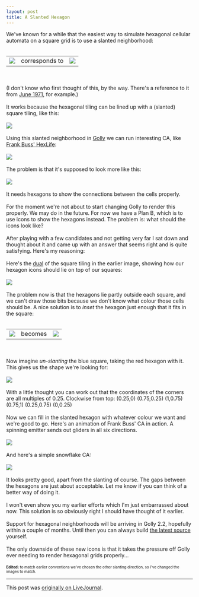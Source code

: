 ```yaml
---
layout: post
title: A Slanted Hexagon
---
```


<div class="entry-item s2-entrytext">We've known for a while that the easiest way to simulate hexagonal cellular automata on a square grid is to use a slanted neighborhood:<br/><br/><table><tr><td><a href="http://picasaweb.google.com/lh/photo/Is7-NBphpIq1ycrWg6dglw?feat=embedwebsite" rel="nofollow"><img src="http://lh6.ggpht.com/_L3XQL9bgmnM/TBJniHbr1sI/AAAAAAAADh8/5Q5rL1ICF9o/s800/square_grid_colored.png"/></a></td><td>corresponds to</td><td><a href="http://picasaweb.google.com/lh/photo/FZpSaYEtxSmmnyEs6XFcVw?feat=embedwebsite" rel="nofollow"><img src="http://lh3.ggpht.com/_L3XQL9bgmnM/TBJnL3tJpkI/AAAAAAAADhY/mAd4NTdq_Hc/s800/hex_grid_colored.png"/></a></td></tr></table><br/><br/>(I don't know who first thought of this, by the way. There's a reference to it from <a href="http://www.conwaylife.com/wiki/index.php?title=Lifeline_Volume_2" rel="nofollow">June 1971</a>, for example.)<br/><br/>It works because the hexagonal tiling can be lined up with a (slanted) square tiling, like this:<br/><br/><a href="http://picasaweb.google.com/lh/photo/ayLQXv4ASc06yUPn9wAMtQ?feat=embedwebsite" rel="nofollow"><img src="http://lh4.ggpht.com/_L3XQL9bgmnM/TBJnbCZtM6I/AAAAAAAADhc/xWkEZT_kE74/s144/hex_grid_overlaid.png"/></a><br/><br/>Using this slanted neighborhood in <a href="http://golly.sourceforge.net" rel="nofollow">Golly</a> we can run interesting CA, like <a href="http://www.frank-buss.de/automaton/hexautomaton.html" rel="nofollow">Frank Buss' HexLife</a>:<br/><br/><a href="http://picasaweb.google.com/lh/photo/56QkFpm9pjskC-mQ27z8OQ?feat=embedwebsite" rel="nofollow"><img src="http://lh3.ggpht.com/_L3XQL9bgmnM/TBJnhk0aqmI/AAAAAAAADh0/lnFo8frxch0/s144/hexBuss_squares.png"/></a><br/><br/>The problem is that it's supposed to look more like this:<br/><br/><a href="http://www.frank-buss.de/automaton/emitter.gif" rel="nofollow"><img src="http://lh4.ggpht.com/_L3XQL9bgmnM/TBJqk0rWfjI/AAAAAAAADi0/F6uu7fIC8ag/s144/emitter.gif"/></a><br/><br/>It needs hexagons to show the connections between the cells properly.<br/><br/>For the moment we're not about to start changing Golly to render this properly. We may do in the future. For now we have a Plan B, which is to use icons to show the hexagons instead. The problem is: what should the icons look like? <br/><br/>After playing with a few candidates and not getting very far I sat down and thought about it and came up with an answer that seems right and is quite satisfying. Here's my reasoning:<br/><br/>Here's the <a href="http://en.wikipedia.org/wiki/List_of_uniform_tilings" rel="nofollow">dual</a> of the square tiling in the earlier image, showing how our hexagon icons should lie on top of our squares:<br/><br/><a href="http://picasaweb.google.com/lh/photo/PMw3lJq068I234drDwN3Mw?feat=embedwebsite" rel="nofollow"><img src="http://lh5.ggpht.com/_L3XQL9bgmnM/TBJnbQGVhpI/AAAAAAAADho/gc24_FrWBJE/s144/hex_grid_overlaid_dual.png"/></a><br/><br/>The problem now is that the hexagons lie partly outside each square, and we can't draw those bits because we don't know what colour those cells should be. A nice solution is to <i>inset</i> the hexagon just enough that it fits in the square:<br/><br/><table><tr><td><a href="http://picasaweb.google.com/lh/photo/sA-uNDuEaQf_-9i3xtSwXA?feat=embedwebsite" rel="nofollow"><img src="http://lh3.ggpht.com/_L3XQL9bgmnM/TBJnbZrf3QI/AAAAAAAADhk/NoqBuFSwBEc/s800/hex_grid_overlaid_dua_trimmedl.png"/></a></td><td>becomes</td><td><a href="http://picasaweb.google.com/lh/photo/SnoTq7XJOOpdbnul1qIIIQ?feat=embedwebsite" rel="nofollow"><img src="http://lh3.ggpht.com/_L3XQL9bgmnM/TBJnbKaIOSI/AAAAAAAADhg/4vggwY_c3Sk/s800/hex_grid_overlaid_dua_trimmed_inset.png"/></a></td></tr></table><br/><br/>Now imagine <i>un-slanting</i> the blue square, taking the red hexagon with it. This gives us the shape we're looking for:<br/><br/><a href="http://picasaweb.google.com/lh/photo/9s2I9OZ6U5kI39PG5dfhXA?feat=embedwebsite" rel="nofollow"><img src="http://lh3.ggpht.com/_L3XQL9bgmnM/TBJniDWkXFI/AAAAAAAADiA/vA-aoJAJvhg/s800/square_grid_inset_hex.png"/></a><br/><br/>With a little thought you can work out that the coordinates of the corners are all multiples of 0.25. Clockwise from top: (0.25,0) (0.75,0.25) (1,0.75) (0.75,1) (0.25,0.75) (0,0.25)<br/><br/>Now we can fill in the slanted hexagon with whatever colour we want and we're good to go. Here's an animation of Frank Buss' CA in action. A spinning emitter sends out gliders in all six directions. <br/><br/><a href="http://picasaweb.google.com/lh/photo/FL557vjlFf6o2gEJ97Tx_w?feat=embedwebsite" rel="nofollow"><img src="http://lh4.ggpht.com/_L3XQL9bgmnM/TBJnbcpgMjI/AAAAAAAADhs/PJWquy_k5JE/s800/HexBuss_anim2.gif"/></a><br/><br/>And here's a simple snowflake CA:<br/><br/><a href="http://picasaweb.google.com/lh/photo/0s0lBYUyhtlg_d4GaxjShQ?feat=embedwebsite" rel="nofollow"><img src="http://lh6.ggpht.com/_L3XQL9bgmnM/TBJnh7QgUyI/AAAAAAAADh4/OMelhlWracE/s800/snowflake_anim.gif"/></a><br/><br/>It looks pretty good, apart from the slanting of course. The gaps between the hexagons are just about acceptable. Let me know if you can think of a better way of doing it.<br/><br/>I won't even show you my earlier efforts which I'm just embarrassed about now. This solution is so obviously right I should have thought of it earlier.<br/><br/>Support for hexagonal neighborhoods will be arriving in Golly 2.2, hopefully within a couple of months. Until then you can always build <a href="http://sourceforge.net/projects/golly/develop" rel="nofollow">the latest source</a> yourself.<br/><br/>The only downside of these new icons is that it takes the pressure off Golly ever needing to render hexagonal grids properly...<br/><br/><font size="-2"><b>Edited:</b> to match earlier conventions we've chosen the other slanting direction, so I've changed the images to match.</font></div><p><hr></p><p>This post was <a href="http://ferkeltongs.livejournal.com/31455.html">originally on LiveJournal</a>.</p>